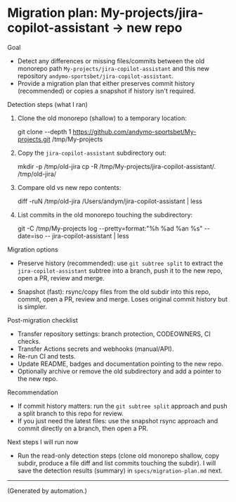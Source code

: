 # Migration plan: My-projects/jira-copilot-assistant → new repo

Goal

- Detect any differences or missing files/commits between the old monorepo path `My-projects/jira-copilot-assistant` and this new repository `andymo-sportsbet/jira-copilot-assistant`.
- Provide a migration plan that either preserves commit history (recommended) or copies a snapshot if history isn't required.

Detection steps (what I ran)

1. Clone the old monorepo (shallow) to a temporary location:

   git clone --depth 1 https://github.com/andymo-sportsbet/My-projects.git /tmp/My-projects

2. Copy the `jira-copilot-assistant` subdirectory out:

   mkdir -p /tmp/old-jira
   cp -R /tmp/My-projects/jira-copilot-assistant/. /tmp/old-jira/

3. Compare old vs new repo contents:

   diff -ruN /tmp/old-jira /Users/andym/jira-copilot-assistant | less

4. List commits in the old monorepo touching the subdirectory:

   git -C /tmp/My-projects log --pretty=format:"%h %ad %an %s" --date=iso -- jira-copilot-assistant | less

Migration options

- Preserve history (recommended): use `git subtree split` to extract the `jira-copilot-assistant` subtree into a branch, push it to the new repo, open a PR, review and merge.

- Snapshot (fast): rsync/copy files from the old subdir into this repo, commit, open a PR, review and merge. Loses original commit history but is simpler.

Post-migration checklist

- Transfer repository settings: branch protection, CODEOWNERS, CI checks.
- Transfer Actions secrets and webhooks (manual/API).
- Re-run CI and tests.
- Update README, badges and documentation pointing to the new repo.
- Optionally archive or remove the old subdirectory and add a pointer to the new repo.

Recommendation

- If commit history matters: run the `git subtree split` approach and push a split branch to this repo for review.
- If you just need the latest files: use the snapshot rsync approach and commit directly on a branch, then open a PR.

Next steps I will run now

- Run the read-only detection steps (clone old monorepo shallow, copy subdir, produce a file diff and list commits touching the subdir). I will save the detection results (summary) in `specs/migration-plan.md` next.

---

(Generated by automation.)
